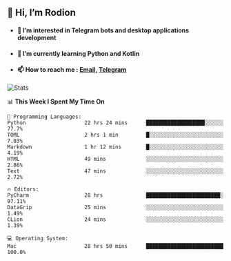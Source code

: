 ## 👋 Hi, I’m Rodion
- #### 👀 I’m interested in Telegram bots and desktop applications development
- #### 🌱 I’m currently learning Python and Kotlin
- #### 📫 How to reach me : [Email](mailto:me@lavn.ml), [Telegram](https://t.me/fast_geek)

![Stats](https://github-readme-stats.vercel.app/api?username=fast-geek&show_icons=true&theme=react&hide=issues&count_private=true&layout=compact)


<!--START_SECTION:waka-->
📊 **This Week I Spent My Time On** 

```text
💬 Programming Languages: 
Python                   22 hrs 24 mins      ███████████████████░░░░░░   77.7% 
TOML                     2 hrs 1 min         █░░░░░░░░░░░░░░░░░░░░░░░░   7.03% 
Markdown                 1 hr 12 mins        █░░░░░░░░░░░░░░░░░░░░░░░░   4.19% 
HTML                     49 mins             ░░░░░░░░░░░░░░░░░░░░░░░░░   2.86% 
Text                     47 mins             ░░░░░░░░░░░░░░░░░░░░░░░░░   2.72%

🔥 Editors: 
PyCharm                  28 hrs              ████████████████████████░   97.11% 
DataGrip                 25 mins             ░░░░░░░░░░░░░░░░░░░░░░░░░   1.49% 
CLion                    24 mins             ░░░░░░░░░░░░░░░░░░░░░░░░░   1.39%

💻 Operating System: 
Mac                      28 hrs 50 mins      █████████████████████████   100.0%

```


<!--END_SECTION:waka-->
